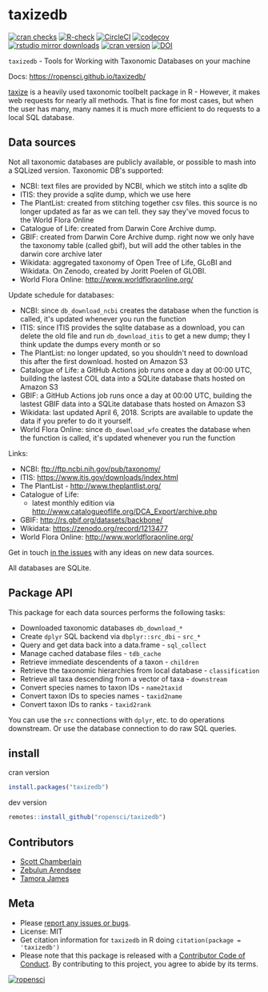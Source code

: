 taxizedb
========



[![cran checks](https://cranchecks.info/badges/worst/taxizedb)](https://cranchecks.info/pkgs/taxizedb)
[![R-check](https://github.com/ropensci/taxizedb/workflows/R-check/badge.svg)](https://github.com/ropensci/taxizedb/actions?query=workflow%3AR-check)
[![CircleCI](https://circleci.com/gh/ropensci/taxizedb.svg?style=svg)](https://circleci.com/gh/ropensci/taxizedb)
[![codecov](https://codecov.io/gh/ropensci/taxizedb/branch/master/graph/badge.svg)](https://codecov.io/gh/ropensci/taxizedb)
[![rstudio mirror downloads](https://cranlogs.r-pkg.org/badges/taxizedb)](https://github.com/metacran/cranlogs.app)
[![cran version](https://www.r-pkg.org/badges/version/taxizedb)](https://cran.r-project.org/package=taxizedb)
[![DOI](https://zenodo.org/badge/53961466.svg)](https://zenodo.org/badge/latestdoi/53961466)

`taxizedb` - Tools for Working with Taxonomic Databases on your machine

Docs: <https://ropensci.github.io/taxizedb/>

[taxize](https://github.com/ropensci/taxize) is a heavily used taxonomic toolbelt
package in R - However, it makes web requests for nearly all methods. That is fine
for most cases, but when the user has many, many names it is much more efficient
to do requests to a local SQL database.

## Data sources

Not all taxonomic databases are publicly available, or possible to mash into a SQLized
version. Taxonomic DB's supported:

- NCBI: text files are provided by NCBI, which we stitch into a sqlite db
- ITIS: they provide a sqlite dump, which we use here
- The PlantList: created from stitching together csv files. this
 source is no longer updated as far as we can tell. they say they've
 moved focus to the World Flora Online
- Catalogue of Life: created from Darwin Core Archive dump.
- GBIF: created from Darwin Core Archive dump. right now we only have
 the taxonomy table (called gbif), but will add the other tables in the
 darwin core archive later
- Wikidata: aggregated taxonomy of Open Tree of Life, GLoBI and Wikidata. 
 On Zenodo, created by Joritt Poelen of GLOBI.
- World Flora Online: http://www.worldfloraonline.org/

Update schedule for databases:

- NCBI: since `db_download_ncbi` creates the database when the function
is called, it's updated whenever you run the function
- ITIS: since ITIS provides the sqlite database as a download, you can
delete the old file and run `db_download_itis` to get a new dump;
they I think update the dumps every month or so
- The PlantList: no longer updated, so you shouldn't need to download
this after the first download. hosted on Amazon S3
- Catalogue of Life: a GitHub Actions job runs once a day at 00:00 UTC,
building the lastest COL data into a SQLite database thats hosted on
Amazon S3
- GBIF: a GitHub Actions job runs once a day at 00:00 UTC,
building the lastest GBIF data into a SQLite database thats hosted on
Amazon S3
- Wikidata: last updated April 6, 2018. Scripts are available to 
update the data if you prefer to do it yourself.
- World Flora Online: since `db_download_wfo` creates the database when
the function is called, it's updated whenever you run the function

 Links:

- NCBI: ftp://ftp.ncbi.nih.gov/pub/taxonomy/
- ITIS: https://www.itis.gov/downloads/index.html
- The PlantList - http://www.theplantlist.org/
- Catalogue of Life:
  - latest monthly edition via http://www.catalogueoflife.org/DCA_Export/archive.php
- GBIF: http://rs.gbif.org/datasets/backbone/
- Wikidata: https://zenodo.org/record/1213477
- World Flora Online: http://www.worldfloraonline.org/

Get in touch [in the issues](https://github.com/ropensci/taxizedb/issues) with
any ideas on new data sources.

All databases are SQLite.

## Package API

This package for each data sources performs the following tasks:

* Downloaded taxonomic databases `db_download_*`
* Create `dplyr` SQL backend via `dbplyr::src_dbi` - `src_*` 
* Query and get data back into a data.frame - `sql_collect`
* Manage cached database files - `tdb_cache`
* Retrieve immediate descendents of a taxon - `children`
* Retrieve the taxonomic hierarchies from local database - `classification`
* Retrieve all taxa descending from a vector of taxa - `downstream`
* Convert species names to taxon IDs - `name2taxid`
* Convert taxon IDs to species names - `taxid2name`
* Convert taxon IDs to ranks - `taxid2rank`

You can use the `src` connections with `dplyr`, etc. to do operations downstream. Or use the database connection to do raw SQL queries.

## install

cran version


```r
install.packages("taxizedb")
```

dev version


```r
remotes::install_github("ropensci/taxizedb")
```

## Contributors

* [Scott Chamberlain](https://github.com/sckott)
* [Zebulun Arendsee](https://github.com/arendsee)
* [Tamora James](https://github.com/tdjames1)


## Meta

* Please [report any issues or bugs](https://github.com/ropensci/taxizedb/issues).
* License: MIT
* Get citation information for `taxizedb` in R doing `citation(package = 'taxizedb')`
* Please note that this package is released with a [Contributor Code of Conduct](https://ropensci.org/code-of-conduct/). By contributing to this project, you agree to abide by its terms.

[![ropensci](https://ropensci.org/public_images/github_footer.png)](https://ropensci.org)
